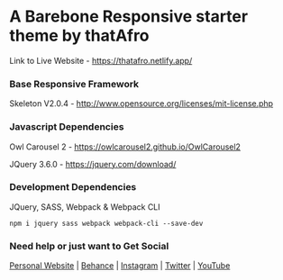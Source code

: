 # A Barebone Responsive starter theme by thatAfro
Link to Live Website - https://thatafro.netlify.app/

### Base Responsive Framework
Skeleton V2.0.4 - http://www.opensource.org/licenses/mit-license.php

### Javascript Dependencies
Owl Carousel 2 - https://owlcarousel2.github.io/OwlCarousel2

JQuery 3.6.0 - https://jquery.com/download/

### Development Dependencies
JQuery, SASS, Webpack & Webpack CLI
```
npm i jquery sass webpack webpack-cli --save-dev
```

### Need help or just want to Get Social
[Personal Website](https://thatafro.netlify.app "Design Portfolio") | [Behance](https://www.behance.net/HikwaMehluli "Design Portfolio") | [Instagram](https://www.instagram.com/thatafro "Digital Illustrations") | [Twitter](https://twitter.com/HikwaMehluli "Follow Méh on Twitter") | [YouTube](https://www.youtube.com/thatafro "Check my Videos")